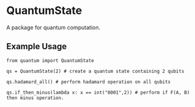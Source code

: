 # QuantumState

A package for quantum computation.


## Example Usage

```
from quantum import QuantumState

qs = QuantumState(2) # create a quantum state containing 2 qubits

qs.hadamard_all() # perform hadamard operation on all qubits

qs.if_then_minus(lambda x: x == int("0001",2)) # perform if F(A, B) then minus operation.

```
